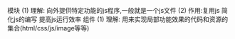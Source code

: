 模块
    (1) 理解: 向外提供特定功能的js程序,一般就是一个js文件
    (2) 作用:复用js 简化js的编写 提高js运行效率
组件
    (1) 理解: 用来实现局部功能效果的代码和资源的集合(html/css/js/image等等)
    